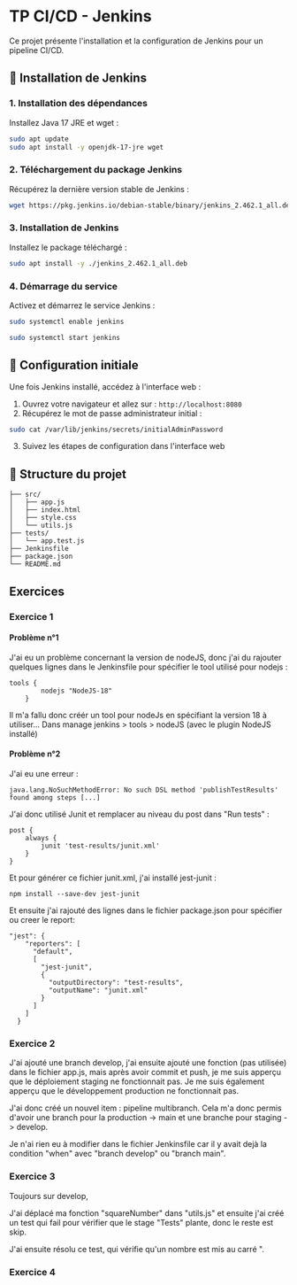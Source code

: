 # TP CI/CD - Jenkins

Ce projet présente l'installation et la configuration de Jenkins pour un pipeline CI/CD.

## 🚀 Installation de Jenkins

### 1. Installation des dépendances

Installez Java 17 JRE et wget :

```bash
sudo apt update
sudo apt install -y openjdk-17-jre wget
```

### 2. Téléchargement du package Jenkins

Récupérez la dernière version stable de Jenkins :

```bash
wget https://pkg.jenkins.io/debian-stable/binary/jenkins_2.462.1_all.deb
```

### 3. Installation de Jenkins

Installez le package téléchargé :

```bash
sudo apt install -y ./jenkins_2.462.1_all.deb
```

### 4. Démarrage du service

Activez et démarrez le service Jenkins :

```bash
sudo systemctl enable jenkins

sudo systemctl start jenkins
```

## 🔧 Configuration initiale

Une fois Jenkins installé, accédez à l'interface web :

1. Ouvrez votre navigateur et allez sur : `http://localhost:8080`
2. Récupérez le mot de passe administrateur initial :

```bash
sudo cat /var/lib/jenkins/secrets/initialAdminPassword
```

3. Suivez les étapes de configuration dans l'interface web

## 📁 Structure du projet

```
├── src/
│   ├── app.js          
│   ├── index.html      
│   ├── style.css       
│   └── utils.js        
├── tests/
│   └── app.test.js     
├── Jenkinsfile         
├── package.json        
└── README.md          
```

## Exercices

### Exercice 1

#### Problème n°1
J'ai eu un problème concernant la version de nodeJS, donc j'ai du rajouter quelques lignes dans le Jenkinsfile pour spécifier le tool utilisé pour nodejs :

```
tools {
        nodejs "NodeJS-18"
    }
```

Il m'a fallu donc créér un tool pour nodeJs en spécifiant la version 18 à utiliser...
Dans manage jenkins > tools > nodeJS (avec le plugin NodeJS installé)

#### Problème n°2

J'ai eu une erreur :

```
java.lang.NoSuchMethodError: No such DSL method 'publishTestResults' found among steps [...]
```

J'ai donc utilisé Junit et remplacer au niveau du post dans "Run tests" :

```
post {
    always {
        junit 'test-results/junit.xml'
    }
}
```

Et pour générer ce fichier junit.xml, j'ai installé jest-junit :

```
npm install --save-dev jest-junit
```

Et ensuite j'ai rajouté des lignes dans le fichier package.json pour spécifier ou creer le report:

```
"jest": {
    "reporters": [
      "default",
      [
        "jest-junit",
        {
          "outputDirectory": "test-results",
          "outputName": "junit.xml"
        }
      ]
    ]
  }
```

### Exercice 2

J'ai ajouté une branch develop, j'ai ensuite ajouté une fonction (pas utilisée) dans le fichier app.js, mais après avoir commit et push, je me suis apperçu que le déploiement staging ne fonctionnait pas.
Je me suis également apperçu que le développement production ne fonctionnait pas.

J'ai donc créé un nouvel item : pipeline multibranch.
Cela m'a donc permis d'avoir une branch pour la production -> main et une branche pour staging -> develop.

Je n'ai rien eu à modifier dans le fichier Jenkinsfile car il y avait dejà la condition "when" avec "branch develop" ou "branch main".

### Exercice 3

Toujours sur develop,

J'ai déplacé ma fonction "squareNumber" dans "utils.js" et ensuite j'ai créé un test qui fail pour vérifier que le stage "Tests" plante, donc le reste est skip.

J'ai ensuite résolu ce test, qui vérifie qu'un nombre est mis au carré ".

### Exercice 4
